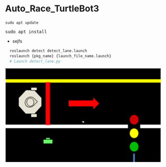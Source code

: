 # Auto_Race_TurtleBot3
<code>sudo apt update</code>
<pre>sudo apt install</pre>
- sejfs

```bash
  roslaunch detect detect_lane.launch
  roslaunch {pkg_name} {launch_file_name.launch}
  # Launch detect_lane.py 
```
![Traffic Light](pics/trafficlight.png)
